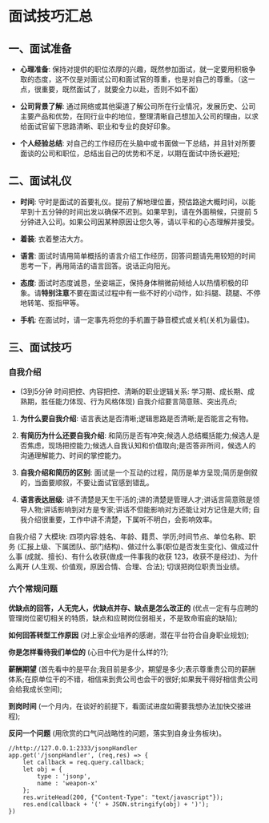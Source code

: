 # 面试技巧汇总
## 一、面试准备

* **心理准备**: 保持对提供的职位浓厚的兴趣，既然参加面试，就一定要用积极争取的态度，这不仅是对面试公司和面试官的尊重，也是对自己的尊重。（这一点，很重要，既然面试了，就要全力以赴，否则不如不面）
 
* **公司背景了解**: 通过网络或其他渠道了解公司所在行业情况，发展历史、公司主要产品和优势，在同行业中的地位，整理清晰自己想加入公司的理由，以求给面试官留下思路清晰、职业和专业的良好印象。

* **个人经验总结**: 对自己的工作经历在头脑中或书面做一下总结，并且针对所要面谈的公司和职位，总结出自己的优势和不足，以期在面试中扬长避短;

## 二、面试礼仪 

* **时间**: 守时是面试的首要礼仪。提前了解地理位置，预估路途大概时间，以能早到十五分钟的时间出发以确保不迟到。如果早到，请在外面稍候，只提前 5 分钟进入公司。如果公司因某种原因让您久等，请以平和的心态理解并接受。

* **着装**: 衣着整洁大方。 

* **语言**: 面试时请用简单概括的语言介绍工作经历，回答问题请先用较短的时间思考一下，再用简洁的语言回答。说话正向阳光。 

* **态度**: 面试时态度诚恳，坐姿端正，保持身体稍微前倾给人以热情积极的印象。请**特别注意**不要在面试过程中有一些不好的小动作，如:抖腿、跷腿、不停地转笔、抠指甲等。

* **手机**: 在面试时，请一定事先将您的手机置于静音模式或关机(关机为最佳)。

## 三、面试技巧

### 自我介绍

* (3到5分钟 时间把控、内容把控、清晰的职业逻辑关系: 学习期、成长期、成熟期，胜任能力体现、行为风格体现) 自我介绍要言简意赅、突出亮点; 

1. **为什么要自我介绍**: 语言表达是否清晰;逻辑思路是否清晰;是否能言之有物。 

2. **有简历为什么还要自我介绍**: 和简历是否有冲突;候选人总结概括能力;候选人是否焦虑，现场把控能力;候选人自我认知和价值取向;是否答非所问，候选人的沟通理解能力、时间的掌控能力。 

3. **自我介绍和简历的区别**: 面试是一个互动的过程，简历是单方呈现;简历是倒叙的，当面要顺叙，不要让面试官感到错乱。

4. **语言表达层级**: 讲不清楚是天生干活的;讲的清楚是管理人才;讲话言简意赅是领导人物;讲话影响到对方是专家;讲话不但能影响对方还能让对方记住是大师; 自我介绍很重要，工作中讲不清楚，下属听不明白，会影响效率。

自我介绍 7 大模块: 四项内容:姓名、年龄、籍贯、学历;时间节点、单位名称、职务 (汇报上级、下属团队、部门结构)、做过什么事(职位是否发生变化)、做成过什么事 (成就、擅长)、有什么收获(做成一件事我的收获 123，收获不是经过)、为什么离开 (人生观、价值观，原因合情、合理、合法);
切误把岗位职责当业绩。

### 六个常规问题

**优缺点的回答，人无完人，优缺点并存、缺点是怎么改正的** (优点一定有与应聘的管理岗位密切相关的特质，缺点和应聘岗位弱相关，不是致命瑕疵的缺陷); 

**如何回答转型工作原因** (对上家企业培养的感谢，潜在平台符合自身职业规划); 

**你是怎样看待我们单位的** (心目中代为是什么样的?); 

**薪酬期望** (首先看中的是平台;我目前是多少，期望是多少;表示尊重贵公司的薪酬体系;在原单位干的不错，相信来到贵公司也会干的很好;如果我干得好相信贵公司会给我成长空间); 

**到岗时间** (一个月内，在谈好的前提下，看面试进度如需要我想办法加快交接进程); 

**反问一个问题** (用欣赏的口气问战略性的问题，落实到自身业务板块)。

>
    //http://127.0.0.1:2333/jsonpHandler
    app.get('/jsonpHandler', (req,res) => {
        let callback = req.query.callback;
        let obj = {
            type : 'jsonp',
            name : 'weapon-x'
        };
        res.writeHead(200, {"Content-Type": "text/javascript"});
        res.end(callback + '(' + JSON.stringify(obj) + ')');
    })
    
